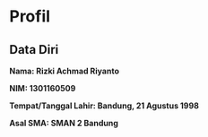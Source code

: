 # Profil

## Data Diri

**Nama: Rizki Achmad Riyanto**

**NIM: 1301160509**

**Tempat/Tanggal Lahir: Bandung, 21 Agustus 1998**

**Asal SMA: SMAN 2 Bandung**
